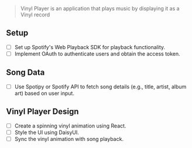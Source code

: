 > Vinyl Player is an application that plays music by displaying it as a Vinyl record

## Setup
- [ ] Set up Spotify's Web Playback SDK for playback functionality.
- [ ] Implement OAuth to authenticate users and obtain the access token.

## Song Data
- [ ] Use Spotipy or Spotify API to fetch song details (e.g., title, artist, album art) based on user input.

## Vinyl Player Design
- [ ] Create a spinning vinyl animation using React.
- [ ] Style the UI using DaisyUI.
- [ ] Sync the vinyl animation with song playback.